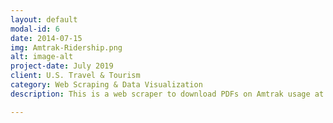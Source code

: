 ```yaml
---
layout: default
modal-id: 6
date: 2014-07-15
img: Amtrak-Ridership.png
alt: image-alt
project-date: July 2019
client: U.S. Travel & Tourism
category: Web Scraping & Data Visualization
description: This is a web scraper to download PDFs on Amtrak usage at stations across the U.S. from 2012-2018. Raw PDFs were downloaded at the station level and the state level (both csv’s included here). From there, the program will scrape the graph for the last 6 years of ridership from each PDF document. Some stations have discontinued services in the last 6 years, and the program will flag these stations. Final data is posted as data visuals. Final visuals shown at [this link](https://ericenglin.github.io/Amtrak-Web-Scraper/)

---
```


